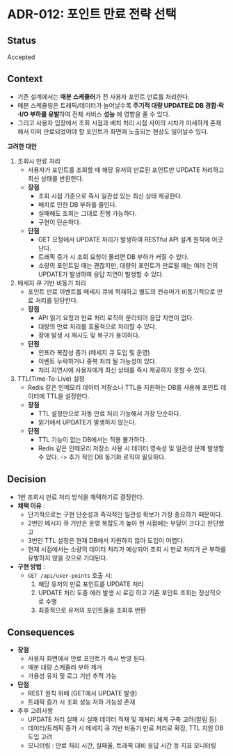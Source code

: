 # ADR-012: 포인트 만료 전략 선택


## Status

Accepted

## Context
- 기존 설계에서는 **매분 스케줄러**가 전 사용자 포인트 만료를 처리한다.
- 매분 스케줄링은 트래픽/데이터가 늘어날수록 **주기적 대량 UPDATE로 DB 경합·락·I/O 부하를 유발**하여 전체 서비스 **성능** 에 영향을 줄 수 있다.
- 그리고 사용자 입장에서 조회 시점과 배치 처리 시점 사이의 시차가 미세하게 존재해서 이미 만료되었어야 할 포인트가 화면에 노출되는 현상도 일어날수 있다.

**고려한 대안**
1. 조회시 만료 처리
    - 사용자가 포인트를 조회할 때 해당 유저의 만료된 포인트만 UPDATE 처리하고 최신 상태를 반환한다.
    - **장점**
        - 조회 시점 기준으로 즉시 일관성 있는 최신 상태 제공한다.
        - 배치로 인한 DB 부하를 줄인다.
        - 실패해도 조회는 그대로 진행 가능하다.
        - 구현이 단순하다.
    - **단점**
        - GET 요청에서 UPDATE 처리가 발생하여 RESTful API 설계 원칙에 어긋난다.
        - 트래픽 증가 시 조회 요청이 몰리면 DB 부하가 커질 수 있다.
        - 소량의 포인트일 때는 괜찮지만, 대량의 포인트가 만료될 때는 여러 건의 UPDATE가 발생하여 응답 지연이 발생할 수 있다.
2. 메세지 큐 기반 비동기 처리
    - 포인트 만료 이벤트를 메세지 큐에 적재하고 별도의 컨슈머가 비동기적으로 만료 처리를 담당한다.
    - **장점**
        - API 읽기 요청과 만료 처리 로직이 분리되어 응답 지연이 없다.
        - 대량의 만료 처리를 효율적으로 처리할 수 있다.
        - 장애 발생 시 재시도 및 복구가 용이하다.
    - **단점**
        - 인프라 복잡성 증가 (메세지 큐 도입 및 운영)
        - 이벤트 누락하거나 중복 처리 될 가능성이 있다.
        - 처리 지연시에 사용자에게 최신 상태를 즉시 제공하지 못할 수 있다.
3. TTL(Time-To-Live) 설정
    - Redis 같은 인메모리 데이터 저장소나 TTL을 지원하는 DB를 사용해 포인트 데이터에 TTL을 설정한다.
    - **장점**
        - TTL 설정만으로 자동 만료 처리 가능해서 가장 단순하다.
        - 읽기에서 UPDATE가 발생하지 않는다.
    - **단점**
        - TTL 기능이 없는 DB에서는 적용 불가하다.
        - Redis 같은 인메모리 저장소 사용 시 데이터 영속성 및 일관성 문제 발생할 수 있다. -> 추가 적인 DB 동기화 로직이 필요하다.

## Decision
- 1번 조회시 만료 처리 방식을 채택하기로 결정한다.
- **채택 이유** :
    - 단기적으로는 구현 단순성과 즉각적인 일관성 확보가 가장 중요하기 때문이다.
    - 2번인 메시지 큐 기반은 운영 복잡도가 높아 현 시점에는 부담이 크다고 판단했고
    - 3번인 TTL 설정은 현재 DB에서 지원하지 않아 도입이 어렵다.
    - 현재 시점에서는 소량의 데이터 처리가 예상되어 조회 시 만료 처리가 큰 부하를 유발하지 않을 것으로 기대된다.
- **구현 방법** :
    - `GET /api/user-points` 호출 시:
        1. 해당 유저의 만료 포인트를 UPDATE 처리
        2. UPDATE 처리 도중 에러 발생 시 로깅 하고 기존 포인트 조회는 정상적으로 수행
        3. 최종적으로 유저의 포인트들을 조회후 반환



## Consequences
- **장점**
    - 사용자 화면에서 만료 포인트가 즉시 반영 된다.
    - 매분 대량 스케줄러 부하 제거
    - 가용성 유지 및 로그 기반 추적 가능
- **단점**
    - REST 원칙 위배 (GET에서 UPDATE 발생)
    - 트래픽 증가 시 조회 성능 저하 가능성 존재
- 추후 고려사항
    - UPDATE 처리 실패 시 실패 데이터 적재 및 재처리 체계 구축 고려(알림 등)
    - 데이터/트래픽 증가 시 메세지 큐 기반 비동기 만료 처리로 확장, TTL 지원 DB 도입 고려
    - 모니터링 : 만료 처리 시간, 실패율, 트래픽 대비 응답 시간 등 지표 모니터링

